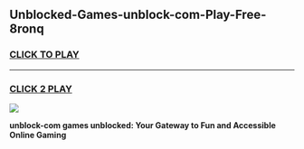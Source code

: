 
## Unblocked-Games-unblock-com-Play-Free-8ronq
<h3>
<a href="https://premium76.site?title=unblock-com&ref=10A">CLICK TO PLAY</a></h3>
<hr>

<h3>
<a href="https://premium76.site?title=unblock-com&ref=10A">CLICK 2 PLAY</a>
  
</h3>

<a href="https://premium76.site?title=unblock-com&ref=10A"><img src="https://clearcache.store/games.png"></a>


**unblock-com games unblocked: Your Gateway to Fun and Accessible Online Gaming**
